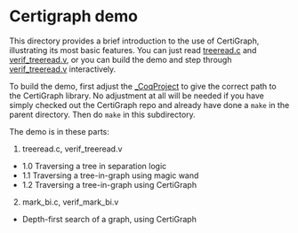 # Certigraph demo

This directory provides a brief introduction to the use of CertiGraph,
illustrating its most basic features.  You can just read [treeread.c](treeread.c)
and [verif_treeread.v](verif_treeread.v), or you can build the demo
and step through [verif_treeread.v](verif_treeread.v) interactively.

To build the demo, first adjust the [_CoqProject](_CoqProject) to give the
correct path to the CertiGraph library.  No adjustment at all will be needed
if you have simply checked out the CertiGraph repo and already have done a `make`
in the parent directory.  Then do `make` in this subdirectory.

The demo is in these parts:

1. treeread.c, verif_treeread.v
 - 1.0 Traversing a tree in separation logic
 - 1.1 Traversing a tree-in-graph using magic wand
 - 1.2 Traversing a tree-in-graph using CertiGraph

2. mark_bi.c, verif_mark_bi.v
 - Depth-first search of a graph, using CertiGraph
